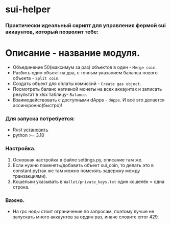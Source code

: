 # sui-helper

### Практически идеальный скрипт для управления фермой sui аккаунтов, который позволит тебе:
# Описание - название модуля.
- Объединение 50(максимум за раз) объектов в один - `Merge coin`.
- Разбить один объект на два, с точным указанием баланса нового объекта - `Split coin`.
- Создать объект для оплаты комиссий - `Create gas object`.
- Посмотреть баланс нативной монеты на всех аккаунтах и записать результат в xlsx таблицу- `Balance`.
- Взаимодействовать с доступными dApps - `dApps`.
И всё это делается ассинхронно(быстро)!

### Для запуска потребуется:
- Rust [установить](https://rustup.rs/)
- python >= 3.10

### Настройка.
1. Основная настройка в файле settings.py, описание там же.
2. Если нужно поменять/добавить объект sui_coin, то делать это в constant.py(так же там можно поменять задержку между транзакциями).
3. Кошельки указывать в `Wallet/private_keys.txt` один кошелёк = одна строка.

### Важно.
- На rpc ноды стоит ограничение по запросам, поэтому лучше не запускать много аккаунтов за ордин раз, иначе словите error 429.

